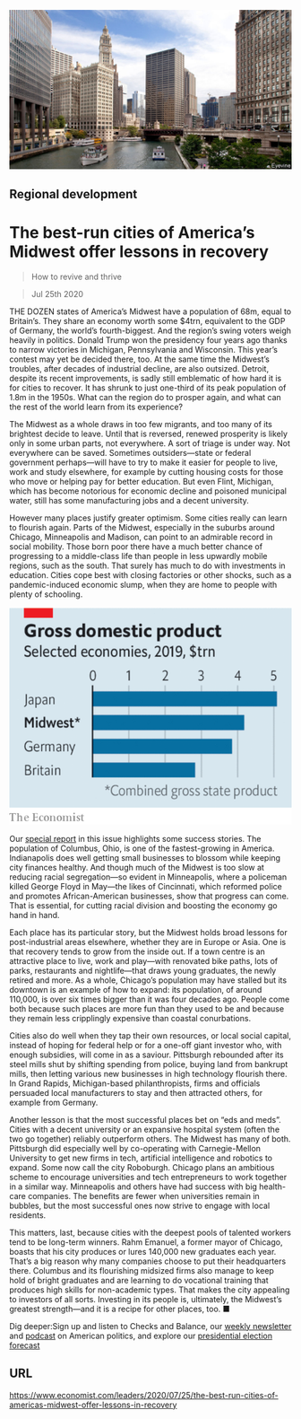![](./images/20200725_LDP502.jpg)

## Regional development

# The best-run cities of America’s Midwest offer lessons in recovery

> How to revive and thrive

> Jul 25th 2020

THE DOZEN states of America’s Midwest have a population of 68m, equal to Britain’s. They share an economy worth some $4trn, equivalent to the GDP of Germany, the world’s fourth-biggest. And the region’s swing voters weigh heavily in politics. Donald Trump won the presidency four years ago thanks to narrow victories in Michigan, Pennsylvania and Wisconsin. This year’s contest may yet be decided there, too. At the same time the Midwest’s troubles, after decades of industrial decline, are also outsized. Detroit, despite its recent improvements, is sadly still emblematic of how hard it is for cities to recover. It has shrunk to just one-third of its peak population of 1.8m in the 1950s. What can the region do to prosper again, and what can the rest of the world learn from its experience?

The Midwest as a whole draws in too few migrants, and too many of its brightest decide to leave. Until that is reversed, renewed prosperity is likely only in some urban parts, not everywhere. A sort of triage is under way. Not everywhere can be saved. Sometimes outsiders—state or federal government perhaps—will have to try to make it easier for people to live, work and study elsewhere, for example by cutting housing costs for those who move or helping pay for better education. But even Flint, Michigan, which has become notorious for economic decline and poisoned municipal water, still has some manufacturing jobs and a decent university.

However many places justify greater optimism. Some cities really can learn to flourish again. Parts of the Midwest, especially in the suburbs around Chicago, Minneapolis and Madison, can point to an admirable record in social mobility. Those born poor there have a much better chance of progressing to a middle-class life than people in less upwardly mobile regions, such as the south. That surely has much to do with investments in education. Cities cope best with closing factories or other shocks, such as a pandemic-induced economic slump, when they are home to people with plenty of schooling.

![](./images/20200725_LDC596.png)

Our [special report](https://www.economist.com//special-report/2020/07/23/a-region-with-outsized-punch) in this issue highlights some success stories. The population of Columbus, Ohio, is one of the fastest-growing in America. Indianapolis does well getting small businesses to blossom while keeping city finances healthy. And though much of the Midwest is too slow at reducing racial segregation—so evident in Minneapolis, where a policeman killed George Floyd in May—the likes of Cincinnati, which reformed police and promotes African-American businesses, show that progress can come. That is essential, for cutting racial division and boosting the economy go hand in hand.

Each place has its particular story, but the Midwest holds broad lessons for post-industrial areas elsewhere, whether they are in Europe or Asia. One is that recovery tends to grow from the inside out. If a town centre is an attractive place to live, work and play—with renovated bike paths, lots of parks, restaurants and nightlife—that draws young graduates, the newly retired and more. As a whole, Chicago’s population may have stalled but its downtown is an example of how to expand: its population, of around 110,000, is over six times bigger than it was four decades ago. People come both because such places are more fun than they used to be and because they remain less cripplingly expensive than coastal conurbations.

Cities also do well when they tap their own resources, or local social capital, instead of hoping for federal help or for a one-off giant investor who, with enough subsidies, will come in as a saviour. Pittsburgh rebounded after its steel mills shut by shifting spending from police, buying land from bankrupt mills, then letting various new businesses in high technology flourish there. In Grand Rapids, Michigan-based philanthropists, firms and officials persuaded local manufacturers to stay and then attracted others, for example from Germany.

Another lesson is that the most successful places bet on “eds and meds”. Cities with a decent university or an expansive hospital system (often the two go together) reliably outperform others. The Midwest has many of both. Pittsburgh did especially well by co-operating with Carnegie-Mellon University to get new firms in tech, artificial intelligence and robotics to expand. Some now call the city Roboburgh. Chicago plans an ambitious scheme to encourage universities and tech entrepreneurs to work together in a similar way. Minneapolis and others have had success with big health-care companies. The benefits are fewer when universities remain in bubbles, but the most successful ones now strive to engage with local residents.

This matters, last, because cities with the deepest pools of talented workers tend to be long-term winners. Rahm Emanuel, a former mayor of Chicago, boasts that his city produces or lures 140,000 new graduates each year. That’s a big reason why many companies choose to put their headquarters there. Columbus and its flourishing midsized firms also manage to keep hold of bright graduates and are learning to do vocational training that produces high skills for non-academic types. That makes the city appealing to investors of all sorts. Investing in its people is, ultimately, the Midwest’s greatest strength—and it is a recipe for other places, too. ■

Dig deeper:Sign up and listen to Checks and Balance, our [weekly newsletter](https://www.economist.com//checksandbalance/) and [podcast](https://www.economist.com//podcasts/2020/07/17/checks-and-balance-our-weekly-podcast-on-american-politics) on American politics, and explore our [presidential election forecast](https://www.economist.com/https://projects.economist.com/us-2020-forecast/president)

## URL

https://www.economist.com/leaders/2020/07/25/the-best-run-cities-of-americas-midwest-offer-lessons-in-recovery
